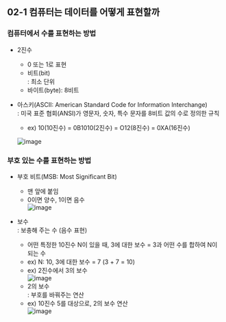 ## 02-1 컴퓨터는 데이터를 어떻게 표현할까
### 컴퓨터에서 수를 표현하는 방법
* 2진수
	- 0 또는 1로 표현
	- 비트(bit)  
		: 최소 단위
	- 바이트(byte): 8비트
* 아스키(ASCII: American Standard Code for Information Interchange)  
	: 미국 표준 협회(ANSI)가 영문자, 숫자, 특수 문자를 8비트 값의 수로 정의한 규칙
	- ex) 10(10진수) = 0B1010(2진수) = O12(8진수) = 0XA(16진수)

	![image](https://user-images.githubusercontent.com/104348646/193027108-e3a96960-12f9-4a8f-b354-bf4257a40be0.png)  

### 부호 있는 수를 표현하는 방법
* 부호 비트(MSB: Most Significant Bit)
	- 맨 앞에 붙임
	- 0이면 양수, 1이면 음수  
	![image](https://user-images.githubusercontent.com/104348646/193026240-6bced4e3-acbf-4076-ab3e-660cdda49f5d.png)  
  
* 보수  
	: 보충해 주는 수 (음수 표현)
	- 어떤 특정한 10진수 N이 있을 때, 3에 대한 보수 = 3과 어떤 수를 합하여 N이 되는 수
	- ex) N: 10, 3에 대한 보수 = 7 (3 + 7 = 10)
	- ex) 2진수에서 3의 보수  
	![image](https://user-images.githubusercontent.com/104348646/193026293-6bc2cc9e-e2ba-4088-b231-e3ddf219594b.png)  
	- 2의 보수  
		: 부호를 바꿔주는 연산
	- ex) 10진수 5를 대상으로, 2의 보수 연산  
	![image](https://user-images.githubusercontent.com/104348646/193026338-22287127-c955-4e5b-b205-cb8989c44b00.png)  
